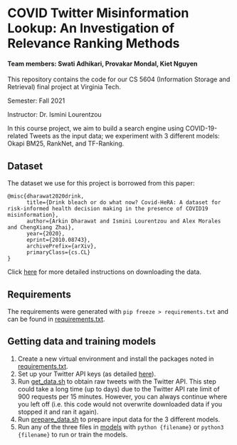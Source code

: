 # COVID Twitter Misinformation Lookup: An Investigation of Relevance Ranking Methods

#### Team members: Swati Adhikari, Provakar Mondal, Kiet Nguyen

This repository contains the code for our CS 5604 (Information Storage and Retrieval) final project at Virginia Tech.

Semester: Fall 2021

Instructor: Dr. Ismini Lourentzou

In this course project, we aim to build a search engine using COVID-19-related Tweets as the input data; we experiment with 3 different models: Okapi BM25, RankNet, and TF-Ranking.

## Dataset

The dataset we use for this project is borrowed from this paper:

```
@misc{dharawat2020drink,
      title={Drink bleach or do what now? Covid-HeRA: A dataset for risk-informed health decision making in the presence of COVID19 misinformation},
      author={Arkin Dharawat and Ismini Lourentzou and Alex Morales and ChengXiang Zhai},
      year={2020},
      eprint={2010.08743},
      archivePrefix={arXiv},
      primaryClass={cs.CL}
}
```

Click [here](data/README.md) for more detailed instructions on downloading the data.

## Requirements

The requirements were generated with `pip freeze > requirements.txt` and can be found in [requirements.txt](requirements.txt).

## Getting data and training models

1. Create a new virtual environment and install the packages noted in [requirements.txt](requirements.txt).
2. Set up your Twitter API keys (as detailed [here](data/README.md)).
3. Run [get_data.sh](get_data.sh) to obtain raw tweets with the Twitter API. This step could take a long time (up to days) due to the Twitter API rate limit of 900 requests per 15 minutes. However, you can always continue where you left off (i.e. this code would not overwrite downloaded data if you stopped it and ran it again).
4. Run [prepare_data.sh](prepare_data.sh) to prepare input data for the 3 different models.
5. Run any of the three files in [models](models/) with `python {filename}` or `python3 {filename}` to run or train the models.
